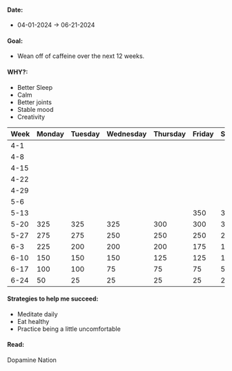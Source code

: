 #### Date:
- 04-01-2024 -> 06-21-2024
#### Goal: 
- Wean off of caffeine over the next 12 weeks. 
#### WHY?: 
- Better Sleep
- Calm
- Better joints
- Stable mood
- Creativity

| Week | Monday | Tuesday | Wednesday | Thursday | Friday | Saturday | Sunday |
| ---- | ------ | ------- | --------- | -------- | ------ | -------- | ------ |
| 4-1  |        |         |           |          |        |          |        |
| 4-8  |        |         |           |          |        |          |        |
| 4-15 |        |         |           |          |        |          |        |
| 4-22 |        |         |           |          |        |          |        |
| 4-29 |        |         |           |          |        |          |        |
| 5-6  |        |         |           |          |        |          |        |
| 5-13 |        |         |           |          | 350    | 350      | 350    |
| 5-20 | 325    | 325     | 325       | 300      | 300    | 300      | 275    |
| 5-27 | 275    | 275     | 250       | 250      | 250    | 225      | 225    |
| 6-3  | 225    | 200     | 200       | 200      | 175    | 175      | 175    |
| 6-10 | 150    | 150     | 150       | 125      | 125    | 125      | 100    |
| 6-17 | 100    | 100     | 75        | 75       | 75     | 50       | 50     |
| 6-24 | 50     | 25      | 25        | 25       | 25     | 25       | 25     |
#### Strategies to help me succeed:
- Meditate daily
- Eat healthy
- Practice being a little uncomfortable

#### Read: 
Dopamine Nation